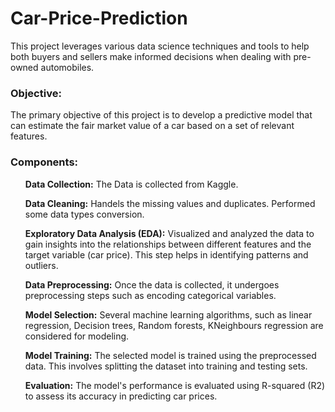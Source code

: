 # Car-Price-Prediction
This project leverages various data science techniques and tools to help both buyers and sellers make informed decisions when dealing with pre-owned automobiles.
<h3>Objective:</h3>
The primary objective of this project is to develop a predictive model that can estimate the fair market value of a car based on a set of relevant features.
<h3>Components:</h3>
<ul><b>Data Collection:</b> The Data is collected from Kaggle.</ul>
<ul><b>Data Cleaning:</b> Handels the missing values and duplicates. Performed some data types conversion.</ul>
<ul><b>Exploratory Data Analysis (EDA):</b> Visualized and analyzed the data to gain insights into the relationships between different features and the target variable (car price). This step helps in identifying patterns and outliers.</ul>
<ul><b>Data Preprocessing:</b> Once the data is collected, it undergoes preprocessing steps such as encoding categorical variables.</ul>
<ul><b>Model Selection:</b> Several machine learning algorithms, such as linear regression, Decision trees, Random forests, KNeighbours regression are considered for modeling.</ul> 
<ul><b>Model Training:</b> The selected model is trained using the preprocessed data. This involves splitting the dataset into training and testing sets.</ul>
<ul><b>Evaluation:</b> The model's performance is evaluated using R-squared (R2) to assess its accuracy in predicting car prices.</ul>
